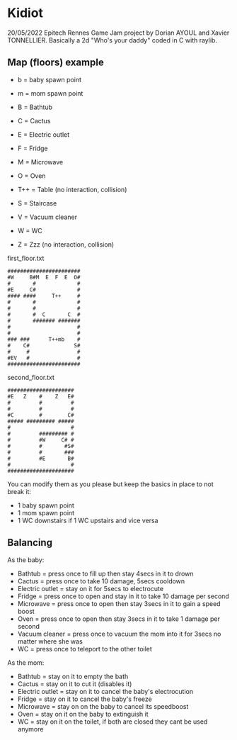 # Kidiot

20/05/2022 Epitech Rennes Game Jam project by Dorian AYOUL and Xavier TONNELLIER.
Basically a 2d "Who's your daddy" coded in C with raylib.

## Map (floors) example

- b = baby spawn point
- m = mom spawn point

- B = Bathtub
- C = Cactus
- E = Electric outlet
- F = Fridge
- M = Microwave
- O = Oven
- T++ = Table (no interaction, collision)
- S = Staircase
- V = Vacuum cleaner
- W = WC
- Z = Zzz (no interaction, collision)

first_floor.txt
```
#######################
#W     B#M  E  F  E  O#
#       #             #
#E     C#             #
#### ####     T++     #
#       #             #
#       #             #
#       #  C       C  #
#       ####### #######
#                     #
#                     #
### ###      T++mb    #
#    C#              S#
#     #               #
#EV   #               #
#######################
```

second_floor.txt
```
#####################
#E   Z    #    Z   E#
#         #         #
#         #         #
#C        #        C#
##### ######### #####
#                   #
#         ######### #
#         #W     C# #
#         #       #S#
#         #       ###
#         #E       B#
#                   #
#####################
```

You can modify them as you please but keep the basics in place to not break it:
- 1 baby spawn point
- 1 mom spawn point
- 1 WC downstairs if 1 WC upstairs and vice versa

## Balancing

As the baby:
- Bathtub = press once to fill up then stay 4secs in it to drown
- Cactus = press once to take 10 damage, 5secs cooldown
- Electric outlet = stay on it for 5secs to electrocute
- Fridge = press once to open and stay in it to take 10 damage per second
- Microwave = press once to open then stay 3secs in it to gain a speed boost
- Oven = press once to open then stay 3secs in it to take 1 damage per second
- Vacuum cleaner = press once to vacuum the mom into it for 3secs no matter where she was
- WC = press once to teleport to the other toilet

As the mom:
- Bathtub = stay on it to empty the bath
- Cactus = stay on it to cut it (disables it)
- Electric outlet = stay on it to cancel the baby's electrocution
- Fridge = stay on it to cancel the baby's freeze
- Microwave = stay on on the baby to cancel its speedboost
- Oven = stay on it on the baby to extinguish it
- WC = stay on it on the toilet, if both are closed they cant be used anymore